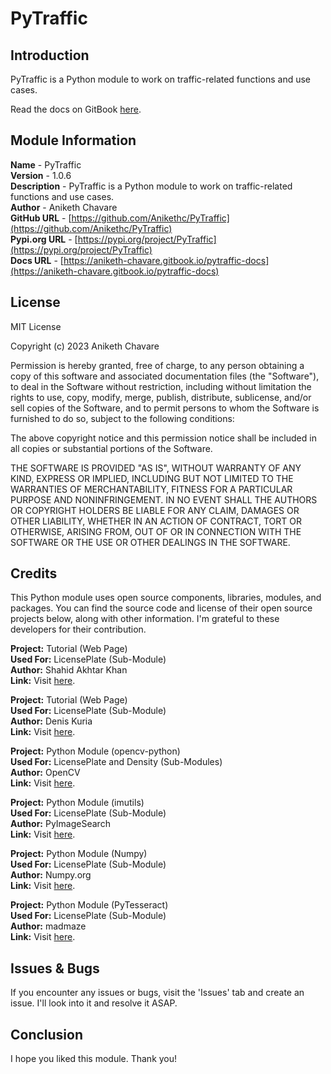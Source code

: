 # PyTraffic

## Introduction

PyTraffic is a Python module to work on traffic-related functions and use cases.

Read the docs on GitBook [here](https://aniketh-chavare.gitbook.io/pytraffic-docs).

## Module Information

**Name** - PyTraffic</br>
**Version** - 1.0.6</br>
**Description** - PyTraffic is a Python module to work on traffic-related functions and use cases.</br>
**Author** - Aniketh Chavare</br>
**GitHub URL** - [https://github.com/Anikethc/PyTraffic](https://github.com/Anikethc/PyTraffic)</br>
**Pypi.org URL** - [https://pypi.org/project/PyTraffic](https://pypi.org/project/PyTraffic)</br>
**Docs URL** - [https://aniketh-chavare.gitbook.io/pytraffic-docs](https://aniketh-chavare.gitbook.io/pytraffic-docs)

## License

MIT License

Copyright (c) 2023 Aniketh Chavare

Permission is hereby granted, free of charge, to any person obtaining a copy
of this software and associated documentation files (the "Software"), to deal
in the Software without restriction, including without limitation the rights
to use, copy, modify, merge, publish, distribute, sublicense, and/or sell
copies of the Software, and to permit persons to whom the Software is
furnished to do so, subject to the following conditions:

The above copyright notice and this permission notice shall be included in all
copies or substantial portions of the Software.

THE SOFTWARE IS PROVIDED "AS IS", WITHOUT WARRANTY OF ANY KIND, EXPRESS OR
IMPLIED, INCLUDING BUT NOT LIMITED TO THE WARRANTIES OF MERCHANTABILITY,
FITNESS FOR A PARTICULAR PURPOSE AND NONINFRINGEMENT. IN NO EVENT SHALL THE
AUTHORS OR COPYRIGHT HOLDERS BE LIABLE FOR ANY CLAIM, DAMAGES OR OTHER
LIABILITY, WHETHER IN AN ACTION OF CONTRACT, TORT OR OTHERWISE, ARISING FROM,
OUT OF OR IN CONNECTION WITH THE SOFTWARE OR THE USE OR OTHER DEALINGS IN THE
SOFTWARE.

## Credits

This Python module uses open source components, libraries, modules, and packages. You can find the source code and license of their open source projects below, along with other information. I'm grateful to these developers for their contribution.

**Project:** Tutorial (Web Page)<br>
**Used For:** LicensePlate (Sub-Module)<br>
**Author:** Shahid Akhtar Khan<br>
**Link:** Visit [here](https://www.tutorialspoint.com/how-to-detect-license-plates-using-opencv-python).<br>

**Project:** Tutorial (Web Page)<br>
**Used For:** LicensePlate (Sub-Module)<br>
**Author:** Denis Kuria<br>
**Link:** Visit [here](https://www.makeuseof.com/python-car-license-plates-detect-and-recognize).<br>

**Project:** Python Module (opencv-python)<br>
**Used For:** LicensePlate and Density (Sub-Modules)<br>
**Author:** OpenCV<br>
**Link:** Visit [here](https://github.com/opencv/opencv-python).<br>

**Project:** Python Module (imutils)<br>
**Used For:** LicensePlate (Sub-Module)<br>
**Author:** PyImageSearch<br>
**Link:** Visit [here](https://github.com/PyImageSearch/imutils).<br>

**Project:** Python Module (Numpy)<br>
**Used For:** LicensePlate (Sub-Module)<br>
**Author:** Numpy.org<br>
**Link:** Visit [here](https://github.com/numpy/numpy).<br>

**Project:** Python Module (PyTesseract)<br>
**Used For:** LicensePlate (Sub-Module)<br>
**Author:** madmaze<br>
**Link:** Visit [here](https://github.com/madmaze/pytesseract).<br>

## Issues & Bugs

If you encounter any issues or bugs, visit the 'Issues' tab and create an issue. I'll look into it and resolve it ASAP.

## Conclusion

I hope you liked this module. Thank you!